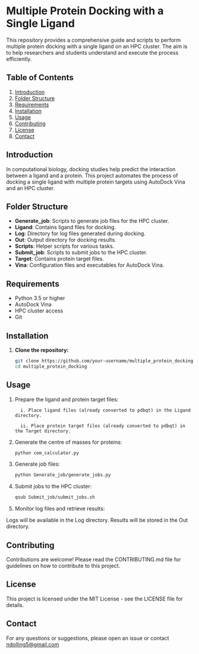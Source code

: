 # Multiple Protein Docking with a Single Ligand

This repository provides a comprehensive guide and scripts to perform multiple protein docking with a single ligand on an HPC cluster. The aim is to help researchers and students understand and execute the process efficiently.

## Table of Contents

1. [Introduction](#introduction)
2. [Folder Structure](#folder-structure)
3. [Requirements](#requirements)
4. [Installation](#installation)
5. [Usage](#usage)
6. [Contributing](#contributing)
7. [License](#license)
8. [Contact](#contact)

## Introduction

In computational biology, docking studies help predict the interaction between a ligand and a protein. This project automates the process of docking a single ligand with multiple protein targets using AutoDock Vina and an HPC cluster.

## Folder Structure

- **Generate_job**: Scripts to generate job files for the HPC cluster.
- **Ligand**: Contains ligand files for docking.
- **Log**: Directory for log files generated during docking.
- **Out**: Output directory for docking results.
- **Scripts**: Helper scripts for various tasks.
- **Submit_job**: Scripts to submit jobs to the HPC cluster.
- **Target**: Contains protein target files.
- **Vina**: Configuration files and executables for AutoDock Vina.

## Requirements

- Python 3.5 or higher
- AutoDock Vina
- HPC cluster access
- Git


## Installation

1. **Clone the repository:**
   ```bash
   git clone https://github.com/your-username/multiple_protein_docking.git
   cd multiple_protein_docking

## Usage
1. Prepare the ligand and protein target files:

         i. Place ligand files (already converted to pdbqt) in the Ligand directory.  

         ii. Place protein target files (already converted to pdbqt) in the Target directory.

2. Generate the centre of masses for proteins:
   ```bash
   python com_calculator.py
   
3. Generate job files:

   ```bash
   python Generate_job/generate_jobs.py

4. Submit jobs to the HPC cluster:

   ```bash
   qsub Submit_job/submit_jobs.sh

5. Monitor log files and retrieve results:

Logs will be available in the Log directory.
Results will be stored in the Out directory.

## Contributing
Contributions are welcome! Please read the CONTRIBUTING.md file for guidelines on how to contribute to this project.

## License
This project is licensed under the MIT License - see the LICENSE file for details.

## Contact
For any questions or suggestions, please open an issue or contact ndolling5@gmail.com
